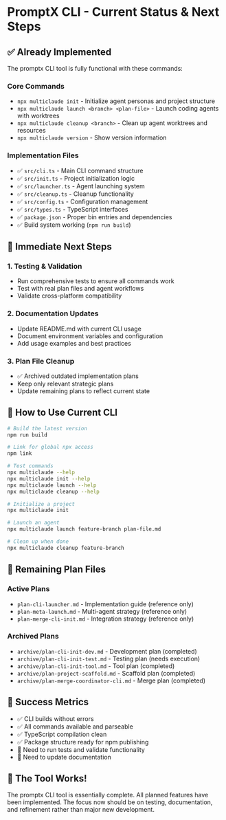 # PromptX CLI - Current Status & Next Steps

## ✅ Already Implemented

The promptx CLI tool is fully functional with these commands:

### Core Commands
- `npx multiclaude init` - Initialize agent personas and project structure
- `npx multiclaude launch <branch> <plan-file>` - Launch coding agents with worktrees
- `npx multiclaude cleanup <branch>` - Clean up agent worktrees and resources
- `npx multiclaude version` - Show version information

### Implementation Files
- ✅ `src/cli.ts` - Main CLI command structure
- ✅ `src/init.ts` - Project initialization logic
- ✅ `src/launcher.ts` - Agent launching system
- ✅ `src/cleanup.ts` - Cleanup functionality
- ✅ `src/config.ts` - Configuration management
- ✅ `src/types.ts` - TypeScript interfaces
- ✅ `package.json` - Proper bin entries and dependencies
- ✅ Build system working (`npm run build`)

## 🎯 Immediate Next Steps

### 1. Testing & Validation
- Run comprehensive tests to ensure all commands work
- Test with real plan files and agent workflows
- Validate cross-platform compatibility

### 2. Documentation Updates
- Update README.md with current CLI usage
- Document environment variables and configuration
- Add usage examples and best practices

### 3. Plan File Cleanup
- ✅ Archived outdated implementation plans
- Keep only relevant strategic plans
- Update remaining plans to reflect current state

## 🔧 How to Use Current CLI

```bash
# Build the latest version
npm run build

# Link for global npx access
npm link

# Test commands
npx multiclaude --help
npx multiclaude init --help
npx multiclaude launch --help
npx multiclaude cleanup --help

# Initialize a project
npx multiclaude init

# Launch an agent
npx multiclaude launch feature-branch plan-file.md

# Clean up when done
npx multiclaude cleanup feature-branch
```

## 📁 Remaining Plan Files

### Active Plans
- `plan-cli-launcher.md` - Implementation guide (reference only)
- `plan-meta-launch.md` - Multi-agent strategy (reference only)
- `plan-merge-cli-init.md` - Integration strategy (reference only)

### Archived Plans
- `archive/plan-cli-init-dev.md` - Development plan (completed)
- `archive/plan-cli-init-test.md` - Testing plan (needs execution)
- `archive/plan-cli-init-tool.md` - Tool plan (completed)
- `archive/plan-project-scaffold.md` - Scaffold plan (completed)
- `archive/plan-merge-coordinator-cli.md` - Merge plan (completed)

## 🚀 Success Metrics

- ✅ CLI builds without errors
- ✅ All commands available and parseable
- ✅ TypeScript compilation clean
- ✅ Package structure ready for npm publishing
- 🔄 Need to run tests and validate functionality
- 🔄 Need to update documentation

## 🎉 The Tool Works!

The promptx CLI tool is essentially complete. All planned features have been implemented. The focus now should be on testing, documentation, and refinement rather than major new development.